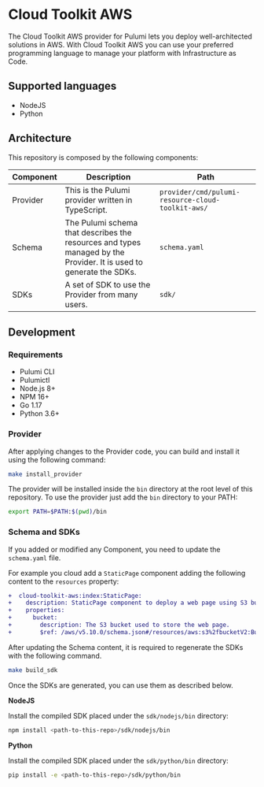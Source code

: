# Cloud Toolkit AWS

The Cloud Toolkit AWS provider for Pulumi lets you deploy well-architected solutions in AWS. With Cloud Toolkit AWS you can use your preferred programming language to manage your platform with Infrastructure as Code.

## Supported languages

- NodeJS
- Python

## Architecture

This repository is composed by the following components:

| Component | Description | Path |
|---|---|---|
| Provider | This is the Pulumi provider written in TypeScript. | `provider/cmd/pulumi-resource-cloud-toolkit-aws/` |
| Schema | The Pulumi schema that describes the resources and types managed by the Provider. It is used to generate the SDKs. | `schema.yaml` |
| SDKs | A set of SDK to use the Provider from many users. | `sdk/` |

## Development

### Requirements

- Pulumi CLI
- Pulumictl
- Node.js 8+
- NPM 16+
- Go 1.17
- Python 3.6+

### Provider

After applying changes to the Provider code, you can build and install it using the following command:

```bash
make install_provider
```

The provider will be installed inside the `bin` directory at the root level of this repository. To use the provider just add the `bin` directory to your PATH:

```bash
export PATH=$PATH:$(pwd)/bin
```

### Schema and SDKs

If you added or modified any Component, you need to update the `schema.yaml` file.

For example you cloud add a `StaticPage` component adding the following content to the `resources` property:

```diff
+  cloud-toolkit-aws:index:StaticPage:
+    description: StaticPage component to deploy a web page using S3 bucket.
+    properties:
+      bucket:
+        description: The S3 bucket used to store the web page.
+        $ref: /aws/v5.10.0/schema.json#/resources/aws:s3%2fbucketV2:BucketV2
```

After updating the Schema content, it is required to regenerate the SDKs with the following command.

```bash
make build_sdk
```

Once the SDKs are generated, you can use them as described below.

__NodeJS__

Install the compiled SDK placed under the `sdk/nodejs/bin` directory:

```bash
npm install <path-to-this-repo>/sdk/nodejs/bin
```

__Python__

Install the compiled SDK placed under the `sdk/python/bin` directory:

```bash
pip install -e <path-to-this-repo>/sdk/python/bin
```
